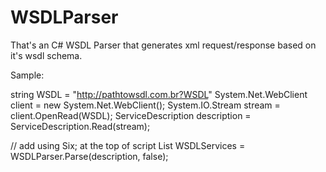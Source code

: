 # WSDLParser

That's an C# WSDL Parser that generates xml request/response based on it's wsdl schema.

Sample:

string WSDL = "http://pathtowsdl.com.br?WSDL"
System.Net.WebClient client = new System.Net.WebClient();
System.IO.Stream stream = client.OpenRead(WSDL);
ServiceDescription description = ServiceDescription.Read(stream);

// add using Six; at the top of script
List<WSDLServiceType> WSDLServices = WSDLParser.Parse(description, false);
